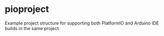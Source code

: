 # pioproject
Example project structure for supporting both PlatformIO and Arduino IDE builds in the same project
